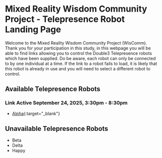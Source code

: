 ﻿# Mixed Reality Wisdom Community Project - Telepresence Robot Landing Page

Welcome to the Mixed Reality Wisdom Community Project (WisComm). Thank you for your participation in this study, in this webpage you will be able to find links allowing you to control the Double3 Telepresence robots which have been supplied. 
Do be aware, each robot can only be connected to by one individual at a time. If the link to a robot fails to load, it is likely that this robot is already in use and you will need to select a different robot to control.

## Available Telepresence Robots

### Link Active September 24, 2025, 3:30pm - 8:30pm
* [Alpha](https://drive.doublerobotics.com/?tls=DeGnxETFgOkCKfImeJWKYgTIa){:target="_blank"}

## Unavailable Telepresence Robots
* Beta
* Delta
* Happy

